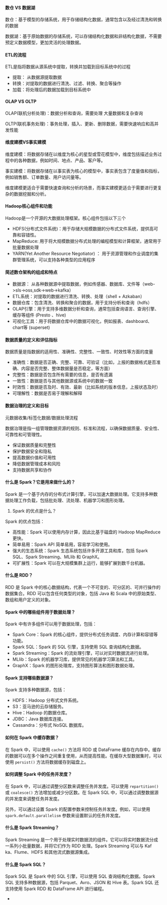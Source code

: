 



#### 数仓 VS 数据湖

数仓：基于模型的存储系统，用于存储结构化数据，通常包含以及经过清洗和转换的数据

数据湖：基于原始数据的存储系统，可以存储结构化数据和非结构化数据，不需要预定义数据模型，更加灵活的处理数据。





#### ETL的流程

ETL是指将数据从源系统中提取，转换并加载到目标系统中的过程

* 提取： 从数据源提取数据
* 转换：对提取的数据进行清洗、过滤、转换、聚合等操作
* 加载：将处理后的数据加载到目标系统中



#### OLAP VS OLTP

OLAP(联机分析处理)：数据分析和查询，需要处理  大量数据和复杂查询

OLTP(联机事务处理)：事务处理，插入、更新、删除数据，需要快速响应和高并发性能





#### 维度建模VS事实建模

维度建模：将数据存储在以维度为核心的星型或雪花模型中，维度包括描述业务过程中的各种数据，例如时间、地点、产品、客户等。

事实建模：将数据存储在以事实表为核心的模型中，事实表包含了度量值和指标，例如销售额、订单数量、用户访问量等。

维度建模更适合于需要快速查询和分析的场景，而事实建模更适合于需要进行更复杂的数据挖掘和分析。





#### Hadoop核心组件和功能

Hadoop是一个开源的大数据处理框架。核心组件包括以下三个

* HDFS(分布式文件系统)：用于存储大规模数据的分布式文件系统，提供高可靠和容错性。
* MapReduce: 用于将大规模数据分布式处理的编程模型和计算框架，通常用于批量数据处理
* YARN(Yet Another Resource Negotiator) ： 用于资源管理和作业调度的集群管理系统，可以支持各种类型的应用程序



#### 简述数仓架构的组成和特点

* 数据源： 从各种数据源中提取数据，例如传感器、数据库、文件等（web->sls->oss,sdk->web->kafka）
* ETL系统：对提取的数据进行清洗、转换、处理（shell + Azkaban）
* 数据仓库：包含清洗、转换和聚合的数据，用于支持分析和查询（hdfs）
* OLAP引擎：用于支持多维数据分析和查询，通常包括查询语言、查询引擎、缓存等组件 (Presto 、hive)
* 可视化工具：用于将数据仓库中的数据可视化，例如报表、dashboard、chart等 (superset)



#### 数据质量的定义和评估指标



数据质量是指数据的适用性、准确性、完整性、一致性、时效性等方面的度量

* 准确性：数据是否正确、完整、可靠、可验证（比如，上报的数据格式是否准确、内容是否完整、整体数据量是否稳定，等方面）
* 完整性：数据是否包含所有需要的信息，是否有遗漏
* 一致性：数据是否与其他数据源或系统中的数据一致
* 时效性：数据是否及时、有效、最新（比如系统的版本信息，上报状态及时）
* 可理解性：数据是否易于理解和解释



#### 数据治理的定义和目标

元数据收集/标签化数据/数据处理流程

数据治理是指一组管理数据资源的规则、标准和流程，以确保数据质量、安全性、可靠性和可管理性。

* 保证数据质量和完整性
* 保护数据安全和隐私
* 提高数据价值和可用性
* 降低数据管理成本和风险
* 支持数据共享和协作





#### 什么是 Spark？它是用来做什么的？

Spark 是一个基于内存的分布式计算引擎，可以加速大数据处理。它支持多种数据处理工作负载，包括批处理、流处理、机器学习和图形处理。

1. Spark 的优点是什么？

Spark 的优点包括：

- 高性能：Spark 可以使用内存计算，因此比基于磁盘的 Hadoop MapReduce 更快。
- 简单易用：Spark API 简单易用，容易学习和使用。
- 强大的生态系统：Spark 生态系统包括许多开源工具和库，包括 Spark SQL、Spark Streaming、MLlib 和 GraphX。
- 可扩展性：Spark 可以在大规模集群上运行，能够扩展到数千台机器。

#### 什么是 RDD？

RDD 是 Spark 中的核心数据结构，代表一个不可变的、可分区的、可并行操作的数据集合。RDD 可以包含任何类型的对象，包括 Java 和 Scala 中的原始类型、数组和用户定义的对象。

#### Spark 中的哪些组件用于数据处理？

Spark 中有许多组件可以用于数据处理，包括：

- Spark Core：Spark 的核心组件，提供分布式任务调度、内存计算和容错等功能。
- Spark SQL：Spark 的 SQL 引擎，支持使用 SQL 查询结构化数据。
- Spark Streaming：Spark 的流处理引擎，可以对实时数据流进行处理。
- MLlib：Spark 的机器学习库，提供常见的机器学习算法和工具。
- GraphX：Spark 的图形处理库，支持图形算法和图形数据处理。

#### Spark 支持哪些数据源？

Spark 支持多种数据源，包括：

- HDFS：Hadoop 分布式文件系统。
- S3：亚马逊的云存储服务。
- Hive：Hadoop 的数据仓库。
- JDBC：Java 数据库连接。
- Cassandra：分布式 NoSQL 数据库。



#### 如何在 Spark 中缓存数据？

在 Spark 中，可以使用 `cache()` 方法将 RDD 或 DataFrame 缓存在内存中。缓存的数据可以在多个操作之间重复使用，从而提高性能。在缓存大型数据集时，可以使用 `persist()` 方法将数据缓存到磁盘上。

#### 如何调整 Spark 中的任务并发度？

在 Spark 中，可以通过调整分区数来调整任务并发度。可以使用 `repartition()` 或 `coalesce()` 方法增加或减少分区数。在 Spark SQL 中，可以通过调整数据源的并发度来调整任务并发度。

另外，可以通过设置 Spark 的配置参数来控制任务并发度。例如，可以使用 `spark.default.parallelism` 参数来设置默认的任务并发度。

#### 什么是 Spark Streaming？

Spark Streaming 是一个用于处理实时数据流的组件。它可以将实时数据流分成一系列小批量数据，并将它们作为 RDD 处理。Spark Streaming 可以与 Kaf ka、Flume、HDFS 和其他流式数据源集成。

#### 什么是 Spark SQL？

Spark SQL 是 Spark 中的 SQL 引擎，可以使用 SQL 查询结构化数据。Spark SQL 支持多种数据源，包括 Parquet、Avro、JSON 和 Hive 表。Spark SQL 还支持使用 Spark RDD 和 DataFrame API 进行编程。













+